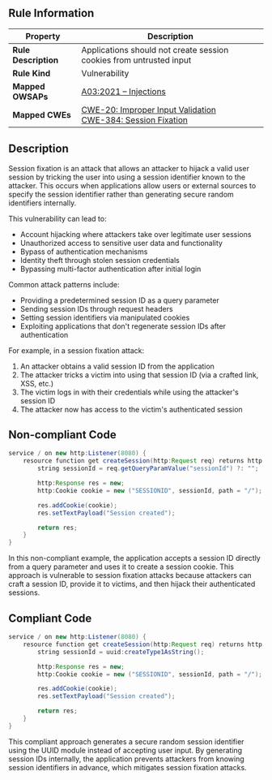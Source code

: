 ## Rule Information

| Property | Description |
|---------|-------------|
| **Rule Description** | Applications should not create session cookies from untrusted input |
| **Rule Kind** | Vulnerability |
| **Mapped OWSAPs** | [A03:2021 – Injections](https://owasp.org/Top10/A03_2021-Injection/) |
| **Mapped CWEs** | [CWE-20: Improper Input Validation](https://cwe.mitre.org/data/definitions/20.html)<br>[CWE-384: Session Fixation](https://cwe.mitre.org/data/definitions/73846.html) |

## Description

Session fixation is an attack that allows an attacker to hijack a valid user session by tricking the user into using a session identifier known to the attacker. This occurs when applications allow users or external sources to specify the session identifier rather than generating secure random identifiers internally.

This vulnerability can lead to:

- Account hijacking where attackers take over legitimate user sessions
- Unauthorized access to sensitive user data and functionality
- Bypass of authentication mechanisms
- Identity theft through stolen session credentials
- Bypassing multi-factor authentication after initial login

Common attack patterns include:

- Providing a predetermined session ID as a query parameter
- Sending session IDs through request headers
- Setting session identifiers via manipulated cookies
- Exploiting applications that don't regenerate session IDs after authentication

For example, in a session fixation attack:

1. An attacker obtains a valid session ID from the application
2. The attacker tricks a victim into using that session ID (via a crafted link, XSS, etc.)
3. The victim logs in with their credentials while using the attacker's session ID
4. The attacker now has access to the victim's authenticated session

## Non-compliant Code

```java
service / on new http:Listener(8080) {
    resource function get createSession(http:Request req) returns http:Response|error? {
        string sessionId = req.getQueryParamValue("sessionId") ?: "";

        http:Response res = new;
        http:Cookie cookie = new ("SESSIONID", sessionId, path = "/");

        res.addCookie(cookie);
        res.setTextPayload("Session created");

        return res;
    }
}
```

In this non-compliant example, the application accepts a session ID directly from a query parameter and uses it to create a session cookie. This approach is vulnerable to session fixation attacks because attackers can craft a session ID, provide it to victims, and then hijack their authenticated sessions.

## Compliant Code

```java
service / on new http:Listener(8080) {
    resource function get createSession(http:Request req) returns http:Response|error? {
        string sessionId = uuid:createType1AsString();

        http:Response res = new;
        http:Cookie cookie = new ("SESSIONID", sessionId, path = "/");

        res.addCookie(cookie);
        res.setTextPayload("Session created");

        return res;
    }
}
```
This compliant approach generates a secure random session identifier using the UUID module instead of accepting user input. By generating session IDs internally, the application prevents attackers from knowing session identifiers in advance, which mitigates session fixation attacks.